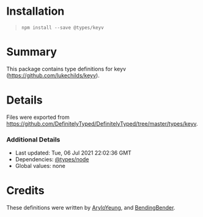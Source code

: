 # Installation
> `npm install --save @types/keyv`

# Summary
This package contains type definitions for keyv (https://github.com/lukechilds/keyv).

# Details
Files were exported from https://github.com/DefinitelyTyped/DefinitelyTyped/tree/master/types/keyv.

### Additional Details
 * Last updated: Tue, 06 Jul 2021 22:02:36 GMT
 * Dependencies: [@types/node](https://npmjs.com/package/@types/node)
 * Global values: none

# Credits
These definitions were written by [AryloYeung](https://github.com/Arylo), and [BendingBender](https://github.com/BendingBender).
